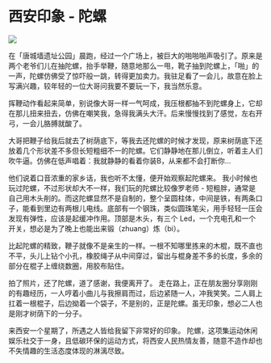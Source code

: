 # 西安印象 - 陀螺

![](./_image/thumb_IMG_3492_1024.jpg)

在「唐城墙遗址公园」晨跑，经过一个广场上，被巨大的啪啪啪声吸引了。原来是两个老爷们儿在抽陀螺，抬手举鞭，随意地那么一甩，靴子抽到陀螺上，「啪」的一声，陀螺仿佛受了惊吓般一跳，转得更加卖力。我驻足看了一会儿，故意在脸上写满兴趣，较年轻的一位大哥问我要不要玩一下，我当然乐意。

挥鞭动作看起来简单，别说像大哥一样一气呵成，我压根都抽不到陀螺身上，它却在那儿扭来扭去，仿佛在嘲笑我，急得我满头大汗。后来慢慢找到了感觉，左右开弓，一会儿胳膊就酸了。

大哥把鞭子给我后就去了树荫底下，等我去还陀螺的时候才发现，原来树荫底下还放着几个形状差不多但长短粗细不一的陀螺。它们静静地在那儿倒立，听着主人们吹牛逼。仿佛在低声唱着：我就静静的看着你装B，从来都不会打断你…

他们说着口音浓重的家乡话，我也听不太懂，便开始观察起陀螺来。
我小时候也玩过陀螺，不过形状却大不一样，我们玩的陀螺比较像罗老师 - 短粗胖，通常是自己用木头削的。而这陀螺显然不是自制的，整个呈圆柱体，中间是铁，有两条口子，能看到里边有两根儿电线。底部有一个钢珠，类似圆珠笔尖，用手轻轻一压会发现有弹性，应该是起缓冲作用。顶部是木头，有三个 Led，一个充电孔和一个开关，想必是为了晚上也能出来锻（zhuang）炼（bi）。

比起陀螺的精致，鞭子就像不是亲生的一样。一根不知哪里拣来的木棍，既不直也不平，头儿上钻个小孔，橡胶绳子从中间穿过，留出与棍身差不多的长度，多余的部分在棍子上缠绕数圈，用胶布贴住。

拍了照片，还了陀螺，道了感谢，我便离开了。
走在路上，正在朋友圈分享刚刚的有趣经历，一人哼着小曲儿与我擦肩而过，后边紧随一人，冲我笑笑。二人肩上扛着一根棍子，后边拗着一个袋子，不是别的，正是陀螺。虽无印象，想必二人也是刚才树荫下的一分子。

来西安一个星期了，所遇之人皆给我留下非常好的印象。
陀螺，这项集运动休闲娱乐社交于一身，且低碳环保的运动方式，将西安人民热情友善，随意不造作却也不失情趣的生活态度体现的淋漓尽致。